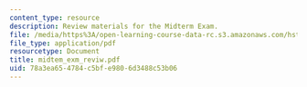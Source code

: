 ```yaml
---
content_type: resource
description: Review materials for the Midterm Exam.
file: /media/https%3A/open-learning-course-data-rc.s3.amazonaws.com/hst-121-gastroenterology-fall-2005/78a3ea654784c5bfe9806d3488c53b06_midtem_exm_reviw.pdf
file_type: application/pdf
resourcetype: Document
title: midtem_exm_reviw.pdf
uid: 78a3ea65-4784-c5bf-e980-6d3488c53b06
---
```

